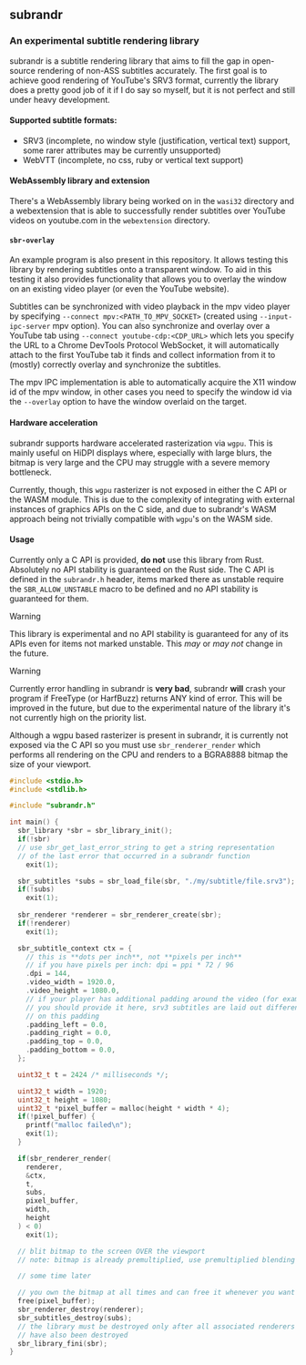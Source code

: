 ## subrandr

### An experimental subtitle rendering library

subrandr is a subtitle rendering library that aims to fill the gap in open-source rendering of non-ASS subtitles accurately.
The first goal is to achieve good rendering of YouTube's SRV3 format, currently the library does a pretty good job of it if I do say so myself, but it is not perfect and still under heavy development.

#### Supported subtitle formats:
- SRV3 (incomplete, no window style (justification, vertical text) support, some rarer attributes may be currently unsupported)
- WebVTT (incomplete, no css, ruby or vertical text support)

#### WebAssembly library and extension

There's a WebAssembly library being worked on in the `wasi32` directory and a webextension that is able to successfully render subtitles over YouTube videos on youtube.com in the `webextension` directory.

#### `sbr-overlay`

An example program is also present in this repository. It allows testing this library by rendering subtitles onto a transparent window. To aid in this testing it also provides functionality that allows you to overlay the window on an existing video player (or even the YouTube website).

Subtitles can be synchronized with video playback in the mpv video player by specifying `--connect mpv:<PATH_TO_MPV_SOCKET>` (created using `--input-ipc-server` mpv option). You can also synchronize and overlay over a YouTube tab using `--connect youtube-cdp:<CDP_URL>` which lets you specify the URL to a Chrome DevTools Protocol WebSocket, it will automatically attach to the first YouTube tab it finds and collect information from it to (mostly) correctly overlay and synchronize the subtitles.

The mpv IPC implementation is able to automatically acquire the X11 window id of the mpv window, in other cases you need to specify the window id via the `--overlay` option to have the window overlaid on the target.

#### Hardware acceleration

subrandr supports hardware accelerated rasterization via `wgpu`. This is mainly useful on HiDPI displays where, especially with large blurs, the bitmap is very large and the CPU may struggle with a severe memory bottleneck.

Currently, though, this `wgpu` rasterizer is not exposed in either the C API or the WASM module. This is due to the complexity of integrating with external instances of graphics APIs on the C side, and due to subrandr's WASM approach being not trivially compatible with `wgpu`'s on the WASM side.

#### Usage

Currently only a C API is provided, **do not** use this library from Rust. Absolutely no API stability is guaranteed on the Rust side.
The C API is defined in the `subrandr.h` header, items marked there as unstable require the `SBR_ALLOW_UNSTABLE` macro to be defined and no API stability is guaranteed for them.

> [!WARNING]
> This library is experimental and no API stability is guaranteed for any of its APIs
> even for items not marked unstable. This *may* or *may not* change in the future.

> [!WARNING]
> Currently error handling in subrandr is **very bad**, subrandr **will** crash your program if
> FreeType (or HarfBuzz) returns ANY kind of error. This will be improved in the future, but due to the
> experimental nature of the library it's not currently high on the priority list.

Although a wgpu based rasterizer is present in subrandr, it is currently not exposed via the C API so you must use `sbr_renderer_render` which performs all rendering on the CPU and renders to a BGRA8888 bitmap the size of your viewport.

```c
#include <stdio.h>
#include <stdlib.h>

#include "subrandr.h"

int main() {
  sbr_library *sbr = sbr_library_init();
  if(!sbr)
  // use sbr_get_last_error_string to get a string representation
  // of the last error that occurred in a subrandr function
    exit(1);

  sbr_subtitles *subs = sbr_load_file(sbr, "./my/subtitle/file.srv3");
  if(!subs)
    exit(1);
  
  sbr_renderer *renderer = sbr_renderer_create(sbr);
  if(!renderer)
    exit(1);

  sbr_subtitle_context ctx = {
    // this is **dots per inch**, not **pixels per inch**
    // if you have pixels per inch: dpi = ppi * 72 / 96
    .dpi = 144,
    .video_width = 1920.0,
    .video_height = 1080.0,
    // if your player has additional padding around the video (for example black bars)
    // you should provide it here, srv3 subtitles are laid out differently depending
    // on this padding
    .padding_left = 0.0,
    .padding_right = 0.0,
    .padding_top = 0.0,
    .padding_bottom = 0.0,
  };

  uint32_t t = 2424 /* milliseconds */;

  uint32_t width = 1920;
  uint32_t height = 1080;
  uint32_t *pixel_buffer = malloc(height * width * 4);
  if(!pixel_buffer) {
    printf("malloc failed\n");
    exit(1);
  }

  if(sbr_renderer_render(
    renderer,
    &ctx,
    t,
    subs,
    pixel_buffer,
    width,
    height
  ) < 0)
    exit(1);

  // blit bitmap to the screen OVER the viewport
  // note: bitmap is already premultiplied, use premultiplied blending function

  // some time later

  // you own the bitmap at all times and can free it whenever you want
  free(pixel_buffer);
  sbr_renderer_destroy(renderer);
  sbr_subtitles_destroy(subs);
  // the library must be destroyed only after all associated renderers and subtitles
  // have also been destroyed
  sbr_library_fini(sbr);
}
```
